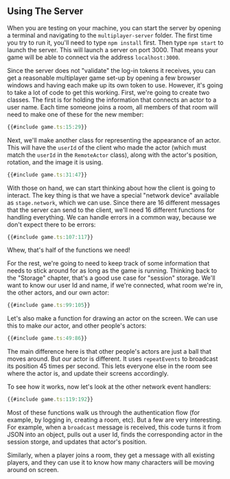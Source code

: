 ## Using The Server

When you are testing on your machine, you can start the server by opening a
terminal and navigating to the `multiplayer-server` folder. The first time you
try to run it, you'll need to type `npm install` first. Then type `npm start`
to launch the server. This will launch a server on port 3000. That means your
game will be able to connect via the address `localhost:3000`.

Since the server does not "validate" the log-in tokens it receives, you can get
a reasonable multiplayer game set-up by opening a few browser windows and having
each make up its own token to use. However, it's going to take a lot of code to
get this working. First, we're going to create two classes. The first is for
holding the information that connects an actor to a user name. Each time
someone joins a room, all members of that room will need to make one of these
for the new member:

```typescript
{{#include game.ts:15:29}}
```

Next, we'll make another class for representing the appearance of an actor. This
will have the `userId` of the client who made the actor (which must match the
`userId` in the `RemoteActor` class), along with the actor's position, rotation,
and the image it is using.

```typescript
{{#include game.ts:31:47}}
```

With those on hand, we can start thinking about how the client is going to
interact. The key thing is that we have a special "network device" available as
`stage.network`, which we can use. Since there are 16 different messages that
the server can send to the client, we'll need 16 different functions for
handling everything. We can handle errors in a common way, because we don't
expect there to be errors:

```typescript
{{#include game.ts:107:117}}
```

Whew, that's half of the functions we need!

For the rest, we're going to need to keep track of some information that needs
to stick around for as long as the game is running. Thinking back to the
"Storage" chapter, that's a good use case for "session" storage. We'll want to
know our user Id and name, if we're connected, what room we're in, the other
actors, and our own actor:

```typescript
{{#include game.ts:99:105}}
```

Let's also make a function for drawing an actor on the screen. We can use this
to make _our_ actor, and other people's actors:

```typescript
{{#include game.ts:49:86}}
```

The main difference here is that other people's actors are just a ball that
moves around. But _our_ actor is different. It uses `repeatEvents` to
broadcast its position 45 times per second. This lets everyone else in the room
see where the actor is, and update their screens accordingly.

To see how it works, now let's look at the other network event handlers:

```typescript
{{#include game.ts:119:192}}
```

Most of these functions walk us through the authentication flow (for example, by
logging in, creating a room, etc). But a few are very interesting. For
example, when a `broadcast` message is received, this code turns it from JSON
into an object, pulls out a user Id, finds the corresponding actor in the
session storge, and updates that actor's position.

Similarly, when a player joins a room, they get a message with all existing
players, and they can use it to know how many characters will be moving around
on screen.
